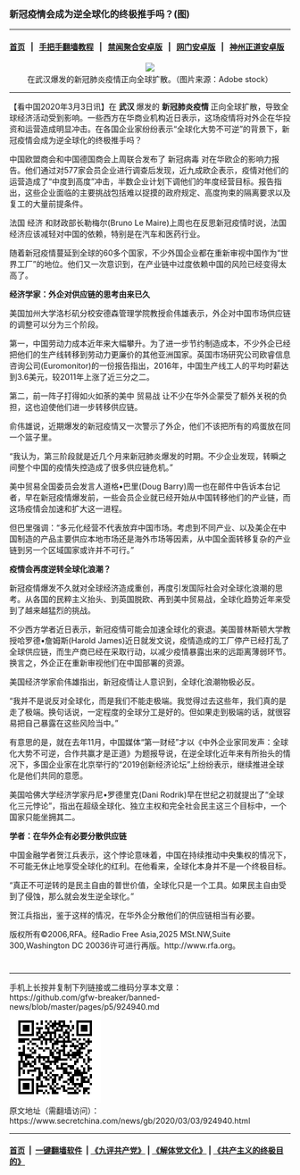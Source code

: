 ### 新冠疫情会成为逆全球化的终极推手吗？(图)
------------------------

#### [首页](https://github.com/gfw-breaker/banned-news/blob/master/README.md) &nbsp;&nbsp;|&nbsp;&nbsp; [手把手翻墙教程](https://github.com/gfw-breaker/guides/wiki) &nbsp;&nbsp;|&nbsp;&nbsp; [禁闻聚合安卓版](https://github.com/gfw-breaker/bn-android) &nbsp;&nbsp;|&nbsp;&nbsp; [网门安卓版](https://github.com/oGate2/oGate) &nbsp;&nbsp;|&nbsp;&nbsp; [神州正道安卓版](https://github.com/SzzdOgate/update) 



<div class="article_right" style="fone-color:#000">
 <p style="text-align:center">
  <img src="//img3.secretchina.com/pic/2020/2-8/p2622791a802650165-ss.jpg"/>
  <br>
   在武汉爆发的新冠肺炎疫情正向全球扩散。（图片来源：Adobe stock）
   <span id="hideid" name="hideid" style="color:red;display:none;">
    <span href="https://www.secretchina.com">
    </span>
   </span>
  </br>
 </p>
 <div id="txt-mid1-t21-2017">
  

---


  </div>
 </div>
 <p>
  【看中国2020年3月3日讯】在
  <strong>
   <span href="https://www.secretchina.com/news/gb/tag/武汉" target="_blank">
    武汉
   </span>
  </strong>
  爆发的
  <strong>
   新冠肺炎疫情
  </strong>
  正向全球扩散，导致全球经济活动受到影响。一些西方在华商业机构近日表示，这场疫情将对外企在华投资和运营造成明显冲击。在各国企业家纷纷表示“全球化大势不可逆”的背景下，新冠疫情会成为逆全球化的终极推手吗？
  <span id="hideid" name="hideid" style="color:red;display:none;">
   <span href="https://www.secretchina.com">
   </span>
  </span>
 </p>
 <p>
  中国欧盟商会和中国德国商会上周联合发布了
  <span href="https://www.secretchina.com/news/gb/tag/新冠病毒" target="_blank">
   新冠病毒
  </span>
  对在华欧企的影响力报告。他们通过对577家会员企业进行调查后发现，近九成欧企表示，疫情对他们的运营造成了“中度到高度”冲击，半数企业计划下调他们的年度经营目标。报告指出，这些企业面临的主要挑战包括难以捉摸的政府规定、高度拘束的隔离要求以及复工的大量前提条件。
 </p>
 <p>
  法国
  <span href="https://www.secretchina.com/news/gb/tag/经济" target="_blank">
   经济
  </span>
  和财政部长勒梅尔(Bruno Le Maire)上周也在反思新冠疫情时说，法国经济应该减轻对中国的依赖，特别是在汽车和医药行业。
 </p>
 <p>
  随着新冠疫情蔓延到全球的60多个国家，不少外国企业都在重新审视中国作为“世界工厂”的地位。他们又一次意识到，在产业链中过度依赖中国的风险已经变得太高了。
 </p>
 <p>
  <strong>
   经济学家：外企对供应链的思考由来已久
  </strong>
 </p>
 <p>
  美国加州大学洛杉矶分校安德森管理学院教授俞伟雄表示，外企对中国市场供应链的调整可以分为三个阶段。
 </p>
 <p>
  第一，中国劳动力成本近年来大幅攀升。为了进一步节约制造成本，不少外企已经把他们的生产线转移到劳动力更廉价的其他亚洲国家。英国市场研究公司欧睿信息咨询公司(Euromonitor)的一份报告指出，2016年，中国生产线工人的平均时薪达到3.6美元，较2011年上涨了近三分之二。
 </p>
 <p>
  第二，前一阵子打得如火如荼的美中
  <span href="https://www.secretchina.com/news/gb/tag/贸易战" target="_blank">
   贸易战
  </span>
  让不少在华外企蒙受了额外关税的负担，这也迫使他们进一步转移供应链。
 </p>
 <p>
  俞伟雄说，近期爆发的新冠疫情又一次警示了外企，他们不该把所有的鸡蛋放在同一个篮子里。
 </p>
 <p>
  “我认为，第三阶段就是近几个月来新冠肺炎爆发的时期。不少企业发现，转瞬之间整个中国的疫情失控造成了很多供应链危机。”
 </p>
 <p>
  美中贸易全国委员会发言人道格•巴里(Doug Barry)周一也在邮件中告诉本台记者，早在新冠疫情爆发前，一些会员企业就已经开始从中国转移他们的产业链，而这场疫情会加速和扩大这一进程。
 </p>
 <p>
  但巴里强调：“多元化经营不代表放弃中国市场。考虑到不同产业、以及美企在中国制造的产品主要供应本地市场还是海外市场等因素，从中国全面转移复杂的产业链到另一个区域国家或许并不可行。”
 </p>
 <center>
  <div style="max-width: 632px;height:180px; display: none; text-align: center; margin: 0 auto; overflow: hidden;overflow-x: hidden;">
   <div id="taboola-midarticle-thumbnails" style="max-width: 632px;height:180px;overflow: hidden;overflow-x: hidden;">
   </div>
  </div>
  <div>
   <ins class="adsbygoogle" data-ad-client="ca-pub-1276641434651360" data-ad-format="fluid" data-ad-layout="in-article" data-ad-slot="5164544770" style="display:block; text-align:center;">
   </ins>
  </div>
 </center>
 <p>
  <strong>
   疫情会再度逆转全球化浪潮？
  </strong>
 </p>
 <p>
  新冠疫情爆发不久就对全球经济造成重创，再度引发国际社会对全球化浪潮的思考。从各国的民粹主义抬头、到英国脱欧、再到美中贸易战，全球化趋势近年来受到了越来越猛烈的挑战。
 </p>
 <p>
  不少西方学者近日表示，新冠疫情可能会加速全球化的衰退。美国普林斯顿大学教授哈罗德•詹姆斯(Harold James)近日就发文说，疫情造成的工厂停产已经打乱了全球供应链，而生产商已经在采取行动，以减少疫情暴露出来的远距离薄弱环节。换言之，外企正在重新审视他们在中国部署的资源。
 </p>
 <p>
  美国经济学家俞伟雄指出，新冠疫情让人意识到，全球化浪潮物极必反。
 </p>
 <p>
  “我并不是说反对全球化，而是我们不能走极端。我觉得过去这些年，我们真的是走了极端。换句话说，一定程度的全球分工是好的。但如果走到极端的话，就很容易把自己暴露在这些风险当中。”
 </p>
 <p>
  有意思的是，就在去年11月，中国媒体“第一财经”才以《中外企业家同发声：全球化大势不可逆，合作共赢才是正道》为题报导说，在逆全球化近年来有所抬头的情况下，多国企业家在北京举行的“2019创新经济论坛”上纷纷表示，继续推进全球化是他们共同的意愿。
 </p>
 <p>
  美国哈佛大学经济学家丹尼•罗德里克(Dani Rodrik)早在世纪之初就提出了“全球化三元悖论”，指出在超级全球化、独立主权和完全社会民主这三个目标中，一个国家只能坐拥其二。
 </p>
 <p>
  <strong>
   学者：在华外企有必要分散供应链
  </strong>
 </p>
 <p>
  中国金融学者贺江兵表示，这个悖论意味着，中国在持续推动中央集权的情况下，不可能无休止地享受全球化的红利。在他看来，全球化本身并不是一个终极目标。
 </p>
 <p>
  “真正不可逆转的是民主自由的普世价值，全球化只是一个工具。如果民主自由受到了侵蚀，那么就会发生逆全球化。”
 </p>
 <p>
  贺江兵指出，鉴于这样的情况，在华外企分散他们的供应链相当有必要。
 </p>
 <p>
  版权所有©2006,RFA。经Radio Free Asia,2025 MSt.NW,Suite 300,Washington DC 20036许可进行再版。http://www.rfa.org。
  <center>
   <div>
    <div id="txt-mid2-t22-2017" style="display: block;  max-height: 351px;  overflow: hidden;">
     <div id="SC-21xxx">
     </div>
     <ins class="adsbygoogle" data-ad-client="ca-pub-1276641434651360" data-ad-format="auto" data-ad-slot="4301710469" data-full-width-responsive="true" style="display:block">
     </ins>
    </div>
   </div>
  </center>
  <div style="padding-top:12px;">
  </div>
 </p>
</div>

<hr/>
手机上长按并复制下列链接或二维码分享本文章：<br/>
https://github.com/gfw-breaker/banned-news/blob/master/pages/p5/924940.md <br/>
<a href='https://github.com/gfw-breaker/banned-news/blob/master/pages/p5/924940.md'><img src='https://github.com/gfw-breaker/banned-news/blob/master/pages/p5/924940.md.png'/></a> <br/>
原文地址（需翻墙访问）：https://www.secretchina.com/news/gb/2020/03/03/924940.html


------------------------
#### [首页](https://github.com/gfw-breaker/banned-news/blob/master/README.md) &nbsp;|&nbsp; [一键翻墙软件](https://github.com/gfw-breaker/nogfw/blob/master/README.md) &nbsp;| [《九评共产党》](https://github.com/gfw-breaker/9ping.md/blob/master/README.md#九评之一评共产党是什么) | [《解体党文化》](https://github.com/gfw-breaker/jtdwh.md/blob/master/README.md) | [《共产主义的终极目的》](https://github.com/gfw-breaker/gczydzjmd.md/blob/master/README.md)


<img src='http://gfw-breaker.win/banned-news/pages/p5/924940.md' width='0px' height='0px'/>